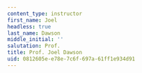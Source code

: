 ```yaml
---
content_type: instructor
first_name: Joel
headless: true
last_name: Dawson
middle_initial: ''
salutation: Prof.
title: Prof. Joel Dawson
uid: 0812605e-e78e-7c6f-697a-61ff1e934d91
---
```

